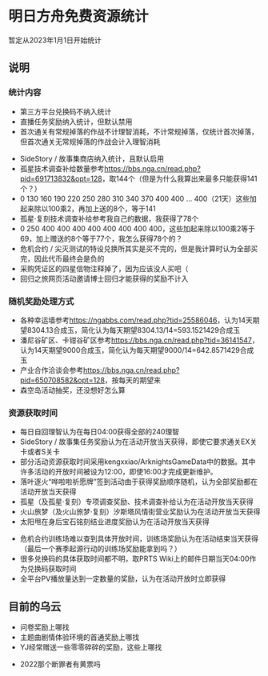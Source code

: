 # 明日方舟免费资源统计

暂定从2023年1月1日开始统计

## 说明

### 统计内容
- 第三方平台兑换码不纳入统计
- 直播任务奖励纳入统计，但默认禁用
- 首次通关有常规掉落的作战不计理智消耗，不计常规掉落，仅统计首次掉落，但首次通关无常规掉落的作战会计入理智消耗
<!-- - 哀悼日停服损失的日常任务、每月签到未扣除，自回理智、基建收益、信用交易所等日常收入未扣除，但是哀悼日停服补偿纳入统计。 -->
<!-- - 活动代币的获取渠道不纳入统计 -->
- SideStory / 故事集商店纳入统计，且默认启用
- 孤星技术调查补给数量参考<https://bbs.nga.cn/read.php?pid=691713832&opt=128>，取144个（但是为什么我算出来最多只能获得141个？）
- 0 130 160 190 220 250 280 310 340 370 400 400 ... 400（21天）这些加起来除以100乘2，再加上送的8个，等于141
- 孤星·复刻技术调查补给参考我自己的数据，我获得了78个
- 0 250 400 400 400 400 400 400 400 400，这些加起来除以100乘2等于69，加上赠送的8个等于77个，我怎么获得78个的？
- 危机合约 / 尖灭测试的特设兑换所其实是买不完的，但是我计算时认为全部买完，因此代币最终会是负的
- 采购凭证区的四星信物注释掉了，因为应该没人买吧（
- 回归之旅网页活动邀请博士回归才能获得的奖励不计入

### 随机奖励处理方式
- 各种幸运墙参考<https://ngabbs.com/read.php?tid=25586046>，认为14天期望8304.13合成玉，简化认为每天期望8304.13/14=593.1521429合成玉
- 潘尼谷矿区、卡钳谷矿区参考<https://bbs.nga.cn/read.php?tid=36141547>，认为14天期望9000合成玉，简化认为每天期望9000/14=642.8571429合成玉
- 产业合作洽谈会参考<https://bbs.nga.cn/read.php?pid=650708582&opt=128>，按每天的期望来
- 森空岛活动抽奖，还没想好怎么算
### 资源获取时间
- 每日自回理智认为在每日04:00获得全部的240理智
- SideStory / 故事集任务奖励认为在活动开放当天获得，即使它要求通关EX关卡或者S关卡
- 部分活动资源获取时间采用kengxxiao/ArknightsGameData中的数据。其中许多活动的开放时间被设为12:00，即使16:00才完成更新维护。
- 落叶逐火“哗啦啦祈愿牌”签到活动由于获得奖励顺序随机，认为全部奖励都在活动开放当天获得
- 孤星（及孤星·复刻）专项调查奖励、技术调查补给认为在活动开放当天获得
- 火山旅梦（及火山旅梦·复刻）汐斯塔风情街营业奖励认为在活动开放当天获得
- 太阳甩在身后宝石铭刻结业进度奖励认为在活动开放当天获得
<!-- - 危机合约任务奖励认为在活动开放当天获得 -->
- 危机合约训练场难以查到具体开放时间，训练场奖励认为在活动结束当天获得（最后一个赛季起源行动的训练场奖励能拿到吗？）
- 很多兑换码的具体获取时间都不明，取PRTS Wiki上的邮件日期当天04:00作为兑换码获取时间
- 全平台PV播放量达到一定数量的奖励，认为在活动开放时立即获得

## 目前的乌云

- 问卷奖励上哪找
- 主题曲剧情体验环境的首通奖励上哪找
- YJ经常赠送一些零零碎碎的奖励，这些上哪找
<!-- - 2019年iOS登顶畅销榜，到底赠送了啥 -->
- 2022那个断罪者有黄票吗
